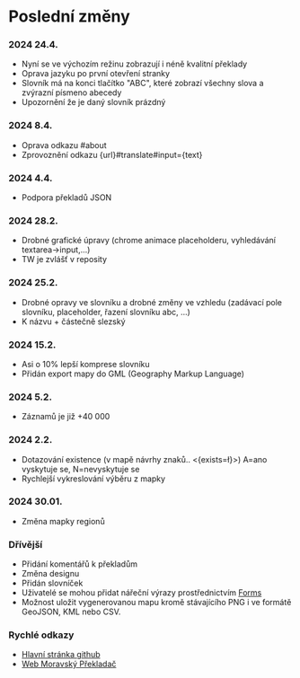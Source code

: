 # Poslední změny
### 2024 24.4. 
- Nyní se ve výchozím režinu zobrazují i néně kvalitní překlady
- Oprava jazyku po první otevření stranky
- Slovník má na konci tlačítko "ABC", které zobrazí všechny slova a zvýrazní písmeno abecedy
- Upozornění že je daný slovník prázdný

### 2024 8.4. 
- Oprava odkazu #about
- Zprovoznění odkazu {url}#translate#input={text}
  
### 2024 4.4. 
- Podpora překladů JSON
  
### 2024 28.2. 
- Drobné grafické úpravy (chrome animace placeholderu, vyhledávání textarea->input,...)
- TW je zvlášť v reposity

### 2024 25.2. 
- Drobné opravy ve slovníku a drobné změny ve vzhledu (zadávací pole slovníku, placeholder, řazení slovníku abc, ...)
- K názvu + částečně slezský 

### 2024 15.2. 
- Asi o 10% lepší komprese slovníku
- Přidán export mapy do GML (Geography Markup Language)
  
### 2024 5.2. 
- Záznamů je již +40 000 

### 2024 2.2. 
- Dotazování existence (v mapě návrhy znaků.. <{exists=ł}>) A=ano vyskytuje se, N=nevyskytuje se
- Rychlejší vykreslování výběru z mapky
  
### 2024 30.01. 
- Změna mapky regionů

### Dřívější
- Přidání komentářů k překladům
- Změna designu
- Přidán slovníček
- Uživatelé se mohou přidat nářeční výrazy prostřednictvím [Forms](https://docs.google.com/forms/d/e/1FAIpQLSeWFkWeMyxEYxEHhTP3SB3p5jxs6_ubsw6WB28csYRgEuR8WQ/viewform?usp=pp_url)
- Možnost uložit vygenerovanou mapu kromě stávajícího PNG i ve formátě GeoJSON, KML nebo CSV.

### Rychlé odkazy
- [Hlavní stránka github](https://github.com/GeftGames/moravskyprekladac)
- [Web Moravský Překladač](https://moravskyprekladac.pages.dev/)
